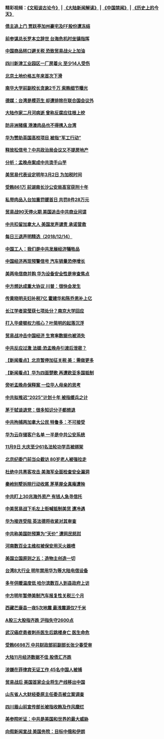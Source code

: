 #### 精彩视频：[《文昭谈古论今》](https://github.com/gfw-breaker/wenzhao/blob/master/README.md?t=12150931) | [《大陆新闻解读》](https://github.com/gfw-breaker/ntdtv-comedy/blob/master/README.md?t=12150931) | [《中国禁闻》](https://github.com/gfw-breaker/ntdtv-news/blob/master/README.md?t=12150931) | [《历史上的今天》](https://github.com/gfw-breaker/today-in-history/blob/master/README.md?t=12150931) 

#### [债主追上门 贾跃亭加州豪宅及FF股份遭冻结](../pages/nsc413/n10912568.md?t=12150931) 

#### [前参谋总长罗本立辞世 台海危机时坐镇指挥](../pages/nsc413/n10912587.md?t=12150931) 

#### [中国商品转口避关税 恐致贸易战火上加油](../pages/nsc413/n10912597.md?t=12150931) 

#### [四川新津工业园区一厂房着火 至少14人受伤](../pages/nsc413/n10912592.md?t=12150931) 

#### [北京土地价格五年来首次下滑](../pages/nsc413/n10912375.md?t=12150931) 

#### [南华大学前副校长贪逾2千万 索贿细节曝光](../pages/nsc413/n10911847.md?t=12150931) 

#### [德媒：台湾是模范生 却遭排除在联合国会议外](../pages/nsc413/n10912456.md?t=12150931) 

#### [大陆作家二月河病逝 曾称反腐应往根上挖](../pages/nsc413/n10912374.md?t=12150931) 


#### [防非洲猪瘟 港澳肉品也不得携入台湾](../pages/nsc413/n10912297.md?t=12150931) 

#### [华为赞助英国高校项目 被指“军工行动”](../pages/nsc413/n10911791.md?t=12150931) 

#### [释放松信号？中共政治局会议又不提房地产](../pages/nsc413/n10912089.md?t=12150931) 

#### [分析：孟晚舟案成中共烫手山芋](../pages/nsc413/n10910390.md?t=12150931) 

#### [美贸易代表设定明年3月2日 为加税时间](../pages/nsc413/n10912255.md?t=12150931) 

#### [受贿861万 前湖南长沙公安局高官获刑十年](../pages/nsc413/n10912287.md?t=12150931) 

#### [私带肉品入台加重罚锾首日 共罚8件28万元](../pages/nsc413/n10912195.md?t=12150931) 

#### [贸易战90天停火期 美国追击中共商业间谍](../pages/nsc413/n10911924.md?t=12150931) 

#### [中共扣留加拿大人 美国发声谴责 承诺营救](../pages/nsc413/n10912168.md?t=12150931) 

#### [每日三退声明精选（2018/12/14）](../pages/nsc413/n10912245.md?t=12150931) 

#### [中国工人：我们是中共发展经济犠牲品](../pages/nsc413/n10912028.md?t=12150931) 

#### [中国经济再现预警信号 汽车销量恐停增长](../pages/nsc413/n10911897.md?t=12150931) 

#### [美两电信商并购 华为设备安全性是审查焦点](../pages/nsc413/n10911931.md?t=12150931) 

#### [中方想达成重大协议 川普：很快会发生](../pages/nsc413/n10911955.md?t=12150931) 

#### [传黄晓明夫妇补税7亿 霍建华和陈乔恩补上亿](../pages/nsc413/n10909696.md?t=12150931) 

#### [长江学者梁莹获七项处分？南京大学回应](../pages/nsc413/n10911636.md?t=12150931) 

#### [打入华盛顿权力核心？叶简明的起落沉浮](../pages/nsc413/n10911237.md?t=12150931) 

#### [贸易战冲击中国经济  生育率数据也被消失](../pages/nsc413/n10911736.md?t=12150931) 

#### [中共反应过激 法媒:恐孟晚舟引渡后泄密？](../pages/nsc413/n10911749.md?t=12150931) 

#### [【新闻看点】北京暂停加征关税 美：需做更多](../pages/nsc413/n10911633.md?t=12150931) 

#### [【新闻看点】华为四面楚歌 再遭欧亚多国抵制](../pages/nsc413/n10911314.md?t=12150931) 

#### [旁听孟晚舟保释案 一位华人母亲的思考](../pages/nsc413/n10911766.md?t=12150931) 

#### [中共拟推迟“2025”计划十年 被指缓兵之计](../pages/nsc413/n10911758.md?t=12150931) 

#### [茅于轼谈退党：很多知识分子都想退](../pages/nsc413/n10911645.md?t=12150931) 

#### [中共拘捕两加拿大公民 特鲁多：不可接受](../pages/nsc413/n10911648.md?t=12150931) 

#### [华为云存储客户名单 一半是中共公安系统](../pages/nsc413/n10911475.md?t=12150931) 

#### [11月9日 大庆至少61名法轮功学员被绑架](../pages/nsc413/n10911038.md?t=12150931) 

#### [北京纪委门前当众截访 80岁老人被强拉走](../pages/nsc413/n10910869.md?t=12150931) 

#### [杜绝中共黑客攻击 美海军全面检查安全漏洞](../pages/nsc413/n10911447.md?t=12150931) 

#### [秦岭别墅拆除行动收尾 茅草屋全真庵遭殃](../pages/nsc413/n10910454.md?t=12150931) 

#### [中共盯上30兆海外资产 有钱人急寻信托](../pages/nsc413/n10910793.md?t=12150931) 

#### [中美贸易战下毛左上街喊抵制美货 遭冷遇](../pages/nsc413/n10911282.md?t=12150931) 

#### [华为接连受阻 英法德将收紧对其审查](../pages/nsc413/n10911004.md?t=12150931) 

#### [中共称美国防预算为“天价” 遭网民怒怼](../pages/nsc413/n10911343.md?t=12150931) 

#### [河南数百业主维权被保安用灭火器喷](../pages/nsc413/n10911238.md?t=12150931) 

#### [美国立国原则之五：造物主创造一切](../pages/nsc413/n10906032.md?t=12150931) 

#### [台湾8大行业 明年禁用华为等大陆电信设备](../pages/nsc413/n10911159.md?t=12150931) 

#### [多年供暖温度低 哈尔滨数百人到县政府上访](../pages/nsc413/n10910629.md?t=12150931) 


#### [中方明年暂停美制汽车报复性关税三个月](../pages/nsc413/n10911152.md?t=12150931) 

#### [西藏芒康县一夜5次地震 最浅震源仅7千米](../pages/nsc413/n10910535.md?t=12150931) 

#### [A股三大股指齐跌 沪指失守2600点](../pages/nsc413/n10910647.md?t=12150931) 

#### [武汉癌症患者刺杀医生后跳楼身亡 医生命危](../pages/nsc413/n10910603.md?t=12150931) 

#### [受贿6698万 中共财政部前副部长张少春受审](../pages/nsc413/n10910731.md?t=12150931) 

#### [大陆11月经济数据不佳 股债汇齐跌](../pages/nsc413/n10910006.md?t=12150931) 

#### [涉嫌在菲律宾无证工作 45名中国人被捕](../pages/nsc413/n10910272.md?t=12150931) 

#### [贸易战后 美国首家企业将生产线移出中国](../pages/nsc413/n10910617.md?t=12150931) 

#### [山东省人大财经委原主任委员被立案调查](../pages/nsc413/n10910252.md?t=12150931) 

#### [四川眉山前宣传部长被指收贿及作风糜烂](../pages/nsc413/n10910388.md?t=12150931) 

#### [美参院听证：中共是美国和世界的最大威胁](../pages/nsc413/n10910375.md?t=12150931) 

#### [向假新闻宣战 美国务院：目标中俄和伊朗](../pages/nsc413/n10909483.md?t=12150931) 

